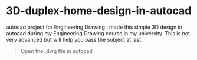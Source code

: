 # 3D-duplex-home-design-in-autocad
autocad project for Engineering Drawing
I made this simple 3D design in autocad during my Engineering Drawing course in my university.
This is not very advanced but will help you pass the subject at last.

>Open the .dwg file in autocad
